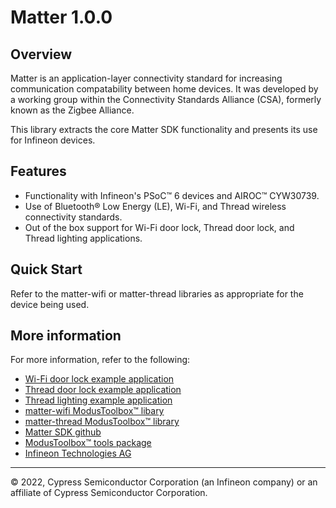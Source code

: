 # Matter 1.0.0

## Overview

Matter is an application-layer connectivity standard for increasing communication compatability between home devices. It was developed by a working group within the Connectivity Standards Alliance (CSA), formerly known as the Zigbee Alliance.

This library extracts the core Matter SDK functionality and presents its use for Infineon devices.

## Features

* Functionality with Infineon's PSoC&trade; 6 devices and AIROC&trade; CYW30739.
* Use of Bluetooth&reg; Low Energy (LE), Wi-Fi, and Thread wireless connectivity standards.
* Out of the box support for Wi-Fi door lock, Thread door lock, and Thread lighting applications.

## Quick Start

Refer to the matter-wifi or matter-thread libraries as appropriate for the device being used.

## More information

For more information, refer to the following:

* [Wi-Fi door lock example application](https://github.com/Infineon/mtb-example-psoc6-matter-door-lock)
* [Thread door lock example application](https://github.com/Infineon/mtb-example-thread-matter-door-lock)
* [Thread lighting example application](https://github.com/Infineon/mtb-example-thread-matter-lighting-app) 
* [matter-wifi ModusToolbox&trade; libary](https://github.com/Infineon/matter-wifi)
* [matter-thread ModusToolbox&trade; library](https://github.com/Infineon/matter-thread)
* [Matter SDK github](https://github.com/project-chip/connectedhomeip)
* [ModusToolbox&trade; tools package](https://www.infineon.com/cms/en/design-support/tools/sdk/modustoolbox-software)
* [Infineon Technologies AG](https://www.infineon.com)

---
© 2022, Cypress Semiconductor Corporation (an Infineon company) or an affiliate of Cypress Semiconductor Corporation.
